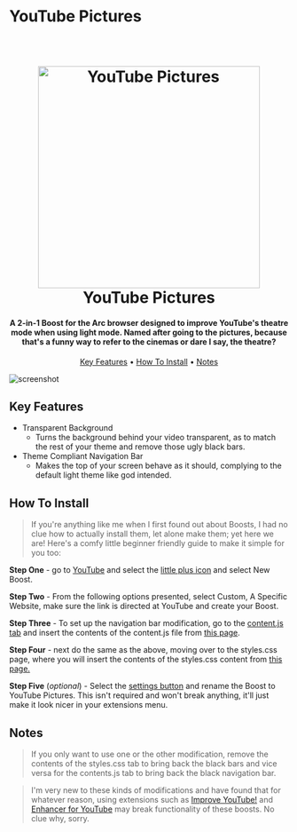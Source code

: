 # YouTube Pictures

<h1 align="center">
  <br>
  <img src="https://imgur.com/MUXuHq8.png" alt="YouTube Pictures" width="400"></>
  <br>
  YouTube Pictures
  <br>
</h1>

<h4 align="center">A 2-in-1 Boost for the Arc browser designed to improve YouTube's theatre mode when using light mode.
Named after going to the pictures, because that's a funny way to refer to the cinemas or dare I say, the theatre?</h4>

<p align="center">
  <a href="#key-features">Key Features</a> •
  <a href="#how-to-install">How To Install</a> •
  <a href="#notes">Notes</a>
</p>

![screenshot](https://imgur.com/e2f5vPN.png)

## Key Features

* Transparent Background
  - Turns the background behind your video transparent, as to match the rest of your theme and remove those ugly black bars.
* Theme Compliant Navigation Bar 
  - Makes the top of your screen behave as it should, complying to the default light theme like god intended.

## How To Install

> If you're anything like me when I first found out about Boosts, I had no clue how to actually install them, let alone make them; yet here we are! Here's a comfy little beginner friendly guide to make it simple for you too:

**Step One** - go to <a href="https://www.youtube.com>" target="_blank">YouTube</a> and select the <a href="https://imgur.com/a5SRI3H" target="_blank">little plus icon</a> and select New Boost.

**Step Two** - From the following options presented, select Custom, A Specific Website, make sure the link is directed at YouTube and create your Boost.

**Step Three** - To set up the navigation bar modification, go to the <a href="https://imgur.com/c2Dh4nB" target="_blank">content.js tab</a> and insert the contents of the content.js file from <a href="https://github.com/lilyspad/YouTube-Pictures/blob/main/content.js" target="_blank">this page</a>.

**Step Four** - next do the same as the above, moving over to the styles.css page, where you will insert the contents of the styles.css content from <a href="https://github.com/lilyspad/YouTube-Pictures/blob/main/styles.css" target="_blank">this page.</a>

**Step Five** (*optional*) - Select the <a href="https://imgur.com/0d1j5WY" target="_blank">settings button</a> and rename the Boost to YouTube Pictures. This isn't required and won't break anything, it'll just make it look nicer in your extensions menu.

## **Notes**
> If you only want to use one or the other modification, remove the contents of the styles.css tab to bring back the black bars and vice versa for the contents.js tab to bring back the black navigation bar.

> I'm very new to these kinds of modifications and have found that for whatever reason, using extensions such as <a href="https://chrome.google.com/webstore/detail/improve-youtube-video-you/bnomihfieiccainjcjblhegjgglakjdd" target="_blank">Improve YouTube!</a> and <a href="https://chrome.google.com/webstore/detail/enhancer-for-youtube/ponfpcnoihfmfllpaingbgckeeldkhle" target="_blank">Enhancer for YouTube</a> may break functionality of these boosts. No clue why, sorry.
